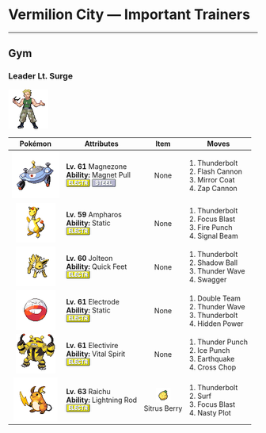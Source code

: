 # Vermilion City — Important Trainers


---

## Gym

### Leader Lt. Surge

![Leader Lt. Surge](../../assets/important_trainers/lt_surge.png "Leader Lt. Surge")

| Pokémon | Attributes | Item | Moves |
|:-------:|------------|:----:|-------|
| ![Magnezone](../../assets/sprites/magnezone/front.gif "Magnezone: Exposure to a special magnetic field changed MAGNETON’s molecular structure, turning it into MAGNEZONE.") | **Lv. 61** Magnezone<br>**Ability:** <span class="tooltip" title="Prevents Steel-type Pokémon from escaping.">Magnet Pull</span><br>![electric](../../assets/types/electric.png "Electric") ![steel](../../assets/types/steel.png "Steel") | None | 1. <span class="tooltip" title="A strong electric blast is loosed at the foe. It may also leave the foe paralyzed.">Thunderbolt</span><br>2. <span class="tooltip" title="The user gathers all its light energy and releases it at once. It may also lower the foe’s Sp. Def stat.">Flash Cannon</span><br>3. <span class="tooltip" title="A retaliation move that counters any special attack, inflicting double the damage taken.">Mirror Coat</span><br>4. <span class="tooltip" title="The user fires an electric blast like a cannon to inflict damage and cause paralysis.">Zap Cannon</span> |
| ![Ampharos](../../assets/sprites/ampharos/front.gif "Ampharos: The tail’s tip shines brightly and can be seen from far away. It acts as a beacon for lost people.") | **Lv. 59** Ampharos<br>**Ability:** <span class="tooltip" title="Contact with the Pokémon may cause paralysis.">Static</span><br>![electric](../../assets/types/electric.png "Electric") | None | 1. <span class="tooltip" title="A strong electric blast is loosed at the foe. It may also leave the foe paralyzed.">Thunderbolt</span><br>2. <span class="tooltip" title="The user heightens its mental focus and unleashes its power. It may also lower the target’s Sp. Def.">Focus Blast</span><br>3. <span class="tooltip" title="The foe is punched with a fiery fist. It may leave the target with a burn. ">Fire Punch</span><br>4. <span class="tooltip" title="The user attacks with a sinister beam of light. It may also confuse the target. ">Signal Beam</span> |
| ![Jolteon](../../assets/sprites/jolteon/front.gif "Jolteon: It concentrates the weak electric charges emitted by its cells and launches wicked lightning bolts.") | **Lv. 60** Jolteon<br>**Ability:** <span class="tooltip" title="Boosts Speed if there is a status problem.">Quick Feet</span><br>![electric](../../assets/types/electric.png "Electric") | None | 1. <span class="tooltip" title="A strong electric blast is loosed at the foe. It may also leave the foe paralyzed.">Thunderbolt</span><br>2. <span class="tooltip" title="The user hurls a shadowy blob at the foe. It may also lower the foe’s Sp. Def stat.">Shadow Ball</span><br>3. <span class="tooltip" title="A weak electric charge is launched at the foe. It causes paralysis if it hits.">Thunder Wave</span><br>4. <span class="tooltip" title="The user enrages the foe into confusion. However, it also sharply raises the foe’s Attack stat.">Swagger</span> |
| ![Electrode](../../assets/sprites/electrode/front.gif "Electrode: It is dangerous. If it has too much electricity and has nothing to do, it amuses itself by exploding.") | **Lv. 61** Electrode<br>**Ability:** <span class="tooltip" title="Contact with the Pokémon may cause paralysis.">Static</span><br>![electric](../../assets/types/electric.png "Electric") | None | 1. <span class="tooltip" title="By moving rapidly, the user makes illusory copies of itself to raise its evasiveness. ">Double Team</span><br>2. <span class="tooltip" title="A weak electric charge is launched at the foe. It causes paralysis if it hits.">Thunder Wave</span><br>3. <span class="tooltip" title="A strong electric blast is loosed at the foe. It may also leave the foe paralyzed.">Thunderbolt</span><br>4. <span class="tooltip" title="A unique attack that varies in type and intensity depending on the Pokémon using it.">Hidden Power</span> |
| ![Electivire](../../assets/sprites/electivire/front.gif "Electivire: As its electric charge amplifies, blue sparks begin to crackle between its horns.") | **Lv. 61** Electivire<br>**Ability:** <span class="tooltip" title="Prevents the Pokémon from falling asleep.">Vital Spirit</span><br>![electric](../../assets/types/electric.png "Electric") | None | 1. <span class="tooltip" title="The foe is punched with an electrified fist. It may leave the target with paralysis.">Thunder Punch</span><br>2. <span class="tooltip" title="The foe is punched with an icy fist. It may leave the target frozen. ">Ice Punch</span><br>3. <span class="tooltip" title="The user sets off an earthquake that hits all the Pokémon in the battle. ">Earthquake</span><br>4. <span class="tooltip" title="The user delivers a double chop with its forearms crossed. It has a high critical-hit ratio.">Cross Chop</span> |
| ![Raichu](../../assets/sprites/raichu/front.gif "Raichu: When its electricity builds, its muscles are stimulated, and it becomes more aggressive than usual.") | **Lv. 63** Raichu<br>**Ability:** <span class="tooltip" title="The Pokémon draws in all Electric-type moves.">Lightning Rod</span><br>![electric](../../assets/types/electric.png "Electric") | ![Sitrus Berry](../../assets/items/sitrus_berry.png "Sitrus Berry")<br><span class="tooltip" title="It may be used or held by a Pokémon to heal the user’s HP a little.">Sitrus Berry</span> | 1. <span class="tooltip" title="A strong electric blast is loosed at the foe. It may also leave the foe paralyzed.">Thunderbolt</span><br>2. <span class="tooltip" title="It swamps the entire battlefield with a giant wave. It can also be used for crossing water.">Surf</span><br>3. <span class="tooltip" title="The user heightens its mental focus and unleashes its power. It may also lower the target’s Sp. Def.">Focus Blast</span><br>4. <span class="tooltip" title="The user stimulates its brain by thinking bad thoughts. It sharply raises the user’s Sp. Atk.">Nasty Plot</span> |


